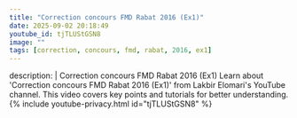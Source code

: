 ```yaml
---
title: "Correction concours FMD Rabat 2016 (Ex1)"
date: 2025-09-02 20:18:49 
youtube_id: tjTLUStGSN8
image: ""
tags: [correction, concours, fmd, rabat, 2016, ex1]
---
```

description: |
  Correction concours FMD Rabat 2016 (Ex1)
  Learn about 'Correction concours FMD Rabat 2016 (Ex1)' from Lakbir Elomari's YouTube channel. This video covers key points and tutorials for better understanding.
{% include youtube-privacy.html id="tjTLUStGSN8" %}
